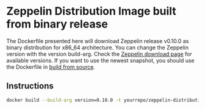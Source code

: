 # Zeppelin Distribution Image built from binary release
The Dockerfile presented here will download Zeppelin release v0.10.0 as binary distribution for x86_64 architecture.
You can change the Zeppelin version with the version build-arg. Check the [Zeppelin download page](https://zeppelin.apache.org/download.html) for available versions.
If you want to use the newest snapshot, you should use the Dockerfile in [build from source](../zeppelin-distribution-source/).

## Instructions
```bash
docker build --build-arg version=0.10.0 -t yourrepo/zeppelin-distribution:0.10.0 .
```
